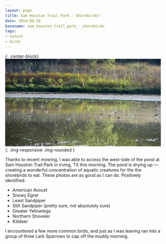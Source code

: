 ```yaml
---
layout: page
title: Sam Houston Trail Park - Shorebirds!
date: 2014-09-28
basename: sam_houston_trail_park_-_shorebirds
tags:
- nature
- birds
---
```


{: .center-block}
![shorebirds at Sam Houston park](/images/shorebirdsSamHouston.JPG){: .img-responsive .img-rounded }


Thanks to recent mowing, I was able to access the west-side of the pond at Sam
Houston Trail Park in Irving, TX this morning. The pond is drying up &mdash;
creating a wonderful concentration of aquatic creatures for the the shorebirds
to eat. These photos are as good as I can do. Positively identified:

<ul>
<li>American Avocet</li>
<li>Snowy Egret</li>
<li>Least Sandpiper</li>
<li>Stilt Sandpiper (pretty sure, not absolutely sure)</li>
<li>Greater Yellowlegs</li>
<li>Northern Shoveler</li>
<li>Killdeer</li>
</ul>

I encountered a few more common birds, and just as I was leaving ran into a
group of three Lark Sparrows to cap off the muddy morning.
